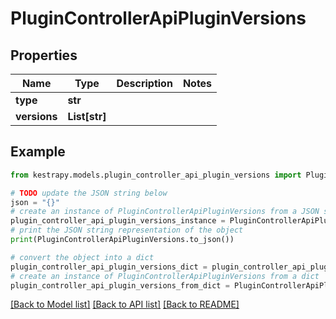 # PluginControllerApiPluginVersions


## Properties

Name | Type | Description | Notes
------------ | ------------- | ------------- | -------------
**type** | **str** |  | 
**versions** | **List[str]** |  | 

## Example

```python
from kestrapy.models.plugin_controller_api_plugin_versions import PluginControllerApiPluginVersions

# TODO update the JSON string below
json = "{}"
# create an instance of PluginControllerApiPluginVersions from a JSON string
plugin_controller_api_plugin_versions_instance = PluginControllerApiPluginVersions.from_json(json)
# print the JSON string representation of the object
print(PluginControllerApiPluginVersions.to_json())

# convert the object into a dict
plugin_controller_api_plugin_versions_dict = plugin_controller_api_plugin_versions_instance.to_dict()
# create an instance of PluginControllerApiPluginVersions from a dict
plugin_controller_api_plugin_versions_from_dict = PluginControllerApiPluginVersions.from_dict(plugin_controller_api_plugin_versions_dict)
```
[[Back to Model list]](../README.md#documentation-for-models) [[Back to API list]](../README.md#documentation-for-api-endpoints) [[Back to README]](../README.md)


